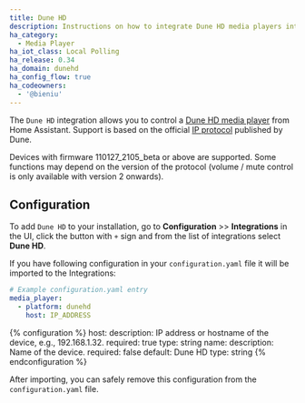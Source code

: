 ```yaml
---
title: Dune HD
description: Instructions on how to integrate Dune HD media players into Home Assistant.
ha_category:
  - Media Player
ha_iot_class: Local Polling
ha_release: 0.34
ha_domain: dunehd
ha_config_flow: true
ha_codeowners:
  - '@bieniu'
---
```


The `Dune HD` integration allows you to control a [Dune HD media player](https://dune-hd.com/eng/products/full_hd_media_players) from Home Assistant. Support is based on the official [IP protocol](https://dune-hd.com/support/ip_control/dune_ip_control_overview.txt) published by Dune.

Devices with firmware 110127_2105_beta or above are supported. Some functions may depend on the version of the protocol (volume / mute control is only available with version 2 onwards).

## Configuration

To add `Dune HD` to your installation, go to **Configuration** >> **Integrations** in the UI, click the button with `+` sign and from the list of integrations select **Dune HD**.

If you have following configuration in your `configuration.yaml` file it will be imported to the Integrations:

```yaml
# Example configuration.yaml entry
media_player:
  - platform: dunehd
    host: IP_ADDRESS
```

{% configuration %}
host:
  description: IP address or hostname of the device, e.g., 192.168.1.32.
  required: true
  type: string
name:
  description: Name of the device.
  required: false
  default: Dune HD
  type: string
{% endconfiguration %}

After importing, you can safely remove this configuration from the `configuration.yaml` file.
